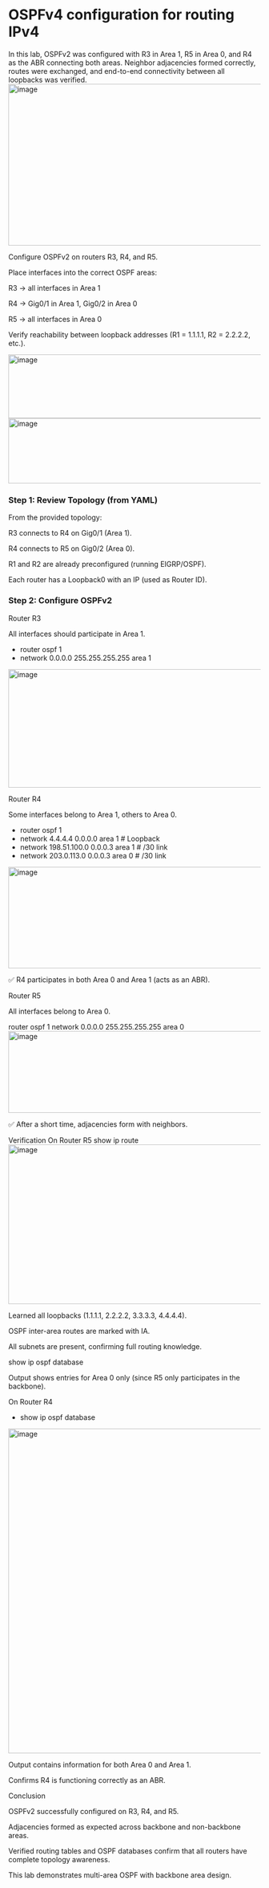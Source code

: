 # OSPFv4 configuration for routing IPv4
In this lab, OSPFv2 was configured with R3 in Area 1, R5 in Area 0, and R4 as the ABR connecting both areas. Neighbor adjacencies formed correctly, routes were exchanged, and end-to-end connectivity between all loopbacks was verified.
<img width="949" height="322" alt="image" src="https://github.com/user-attachments/assets/86035f4b-62a9-4534-bb4a-6e03a37abdd4" />


Configure OSPFv2 on routers R3, R4, and R5.

Place interfaces into the correct OSPF areas:

R3 → all interfaces in Area 1

R4 → Gig0/1 in Area 1, Gig0/2 in Area 0

R5 → all interfaces in Area 0

Verify reachability between loopback addresses (R1 = 1.1.1.1, R2 = 2.2.2.2, etc.).

<img width="874" height="127" alt="image" src="https://github.com/user-attachments/assets/6139ef8a-a5ff-45db-9e18-1a81eb0d1c5c" />
<img width="865" height="130" alt="image" src="https://github.com/user-attachments/assets/a91264a0-bd45-4c8d-a47a-60930bf90714" />

### Step 1: Review Topology (from YAML)

From the provided topology:

R3 connects to R4 on Gig0/1 (Area 1).

R4 connects to R5 on Gig0/2 (Area 0).

R1 and R2 are already preconfigured (running EIGRP/OSPF).

Each router has a Loopback0 with an IP (used as Router ID).

### Step 2: Configure OSPFv2
Router R3

All interfaces should participate in Area 1.

- router ospf 1
- network 0.0.0.0 255.255.255.255 area 1
<img width="787" height="236" alt="image" src="https://github.com/user-attachments/assets/783f9db9-779d-4c05-a0ec-bba3238db63b" />

Router R4

Some interfaces belong to Area 1, others to Area 0.

- router ospf 1
- network 4.4.4.4 0.0.0.0 area 1        # Loopback
- network 198.51.100.0 0.0.0.3 area 1     # /30 link
- network 203.0.113.0 0.0.0.3 area 0    # /30 link
<img width="784" height="202" alt="image" src="https://github.com/user-attachments/assets/10d68376-53a2-4d87-b730-c823ea417f7a" />


✅ R4 participates in both Area 0 and Area 1 (acts as an ABR).

Router R5

All interfaces belong to Area 0.

router ospf 1
 network 0.0.0.0 255.255.255.255 area 0
<img width="763" height="163" alt="image" src="https://github.com/user-attachments/assets/82cb96f4-c430-4735-8394-b29a2cd58b59" />


✅ After a short time, adjacencies form with neighbors.

Verification
On Router R5
show ip route
<img width="892" height="318" alt="image" src="https://github.com/user-attachments/assets/5b00e999-13aa-47e9-81c7-e21898a17d8a" />


Learned all loopbacks (1.1.1.1, 2.2.2.2, 3.3.3.3, 4.4.4.4).

OSPF inter-area routes are marked with IA.

All subnets are present, confirming full routing knowledge.

show ip ospf database


Output shows entries for Area 0 only (since R5 only participates in the backbone).

On Router R4
- show ip ospf database
<img width="934" height="647" alt="image" src="https://github.com/user-attachments/assets/13763eda-b4cc-4ecc-ab58-ec3e705399b5" />


Output contains information for both Area 0 and Area 1.

Confirms R4 is functioning correctly as an ABR.

Conclusion

OSPFv2 successfully configured on R3, R4, and R5.

Adjacencies formed as expected across backbone and non-backbone areas.

Verified routing tables and OSPF databases confirm that all routers have complete topology awareness.







This lab demonstrates multi-area OSPF with backbone area design.
